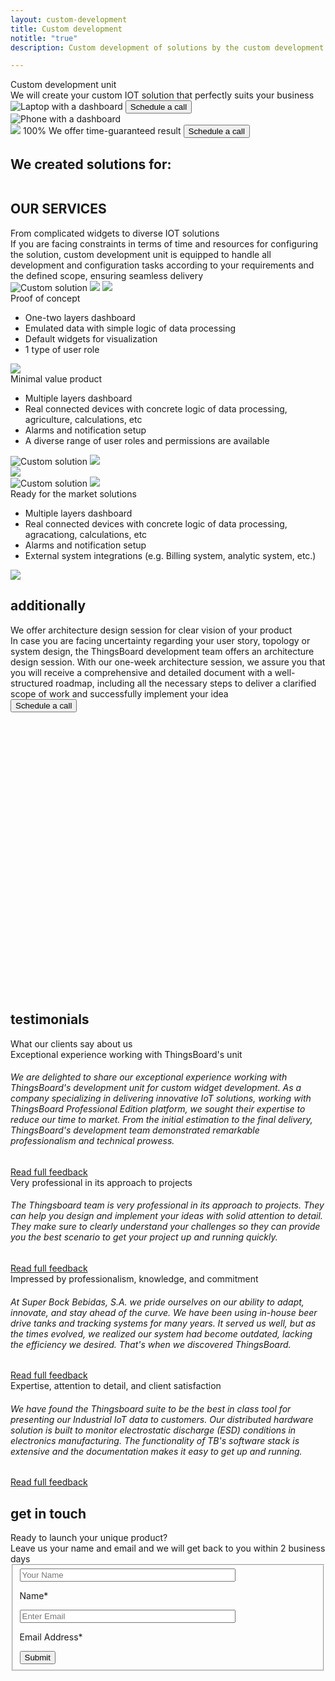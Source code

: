 ```yaml
---
layout: custom-development
title: Custom development
notitle: "true"
description: Custom development of solutions by the custom development team

---
```

<section class="hero light-text">
</section>
<section id="first-screen">
    <div class="hero-container">
        <div id="hero-content">
            <div class="cdu-title">Custom development unit</div>
            <div class="cdu-sub-title">We will create your custom IOT solution that perfectly suits your business</div>
        </div>
        <div class="hero-image">
            <div class="image-wrapper-icon-laptop">
                <img 
                    id="icon-laptop"
                    srcset="/images/custom-development/laptop-with-dashboard_360x230_1x.png 360w, /images/custom-development/laptop-with-dashboard_1127x720_1x.png 1000w, /images/custom-development/laptop-with-dashboard_2254x1440_2x.png 1900w"
                    sizes="(max-width: 672px) 360px, 1000px, 1900px"
                    src="/images/custom-development/laptop-with-dashboard_1127x720_1x.png"
                    alt="Laptop with a dashboard"/>
                <button class="button schedule anchor-button" anchor="#get-in-touch">Schedule a call</button>
            </div>
            <div class="image-wrapper-icon-phone">
                <img  
                    id="icon-phone"
                    srcset="/images/custom-development/phone-with-dashboard_459x552_1x.png 1x, /images/custom-development/phone-with-dashboard_918x1104_2x.png 2x"
                    src="/images/custom-development/phone-with-dashboard_459x552_1x.png" 
                    alt="Phone with a dashboard"/>
            </div>
            <div class="schedule-block">
                <img
                    id="progress"
                    src="/images/custom-development/half-circle-progress.svg" />
                <span class="result-number">100%</span>
                <span class="result-text">We offer time-guaranteed result</span>
                <button class="button anchor-button" anchor="#get-in-touch">Schedule a call</button>
            </div>
        </div>
    </div>
</section>

<section class="customers">
    <h1 class="title">We created solutions for:</h1>
    <div class="customer-logos">
        <div class="logo">
            <img src="/images/custom-development/logo-kalitec.svg" alt=""/>
        </div>
        <div class="logo">
            <img src="/images/custom-development/logo-super-bock-group.svg" alt=""/>
        </div>
        <div class="logo">
            <img src="/images/custom-development/logo-asg-tech.svg" alt=""/>
        </div>
        <div class="logo">
            <img src="/images/custom-development/logo-asl.svg" alt=""/>
        </div>
        <div class="logo">
            <img src="/images/custom-development/logo-iona-tech.svg" alt=""/>
        </div>
    </div>
</section>
<section class="cdu-services">
    <div class="content-wrapper">
        <div class="header">
            <div class="side-title">
                <h1>OUR SERVICES</h1>
            </div>
            <div class="section-title">From complicated widgets to diverse IOT solutions</div>
            <div class="section-text">If you are facing constraints in terms of time and resources for configuring the solution, custom development unit is equipped to handle all development and configuration tasks according to your requirements and the defined scope, ensuring seamless delivery</div>
        </div>
    </div>
    <div id="content-poc" class="content-wrapper">
        <div class="poc">
            <div class="left-block">
                <img
                    id="solution-poc"
                    srcset="/images/custom-development/solution-coinify_mobile.png 360w, /images/custom-development/solution-coinify.png 1900w"
                    sizes="(max-width: 672px) 360px, 1900px"
                    src="/images/custom-development/solution-coinify.png"
                    alt="Custom solution">
                <img 
                    id="solution-widget-1"
                    class="absolute-image secondary-image"
                    srcset="/images/custom-development/solution-widget-1_mobile.png 360w, /images/custom-development/solution-widget-1.png 1920w"
                    sizes="(max-width: 672px) 360px, 1920px"
                    src="/images/custom-development/solution-widget-1.png">
                <img
                    id="solution-widget-2"
                    srcset="/images/custom-development/solution-widget-2_mobile.png 360w, /images/custom-development/solution-widget-2.png 1920w"
                    sizes="(max-width: 672px) 360px, 1920px"
                    class="absolute-image secondary-image"
                    src="/images/custom-development/solution-widget-2.png">
            </div>
            <div class="right-block">
                <div class="section-title">
                    Proof of concept
                </div>
                <ul class="section-list">
                    <li>One-two layers dashboard</li>
                    <li>Emulated data with simple logic of data processing</li>
                    <li>Default widgets for visualization</li>
                    <li>1 type of user role</li>
                </ul>
            </div>
            <img id="number-one" class="absolute-image" src="/images/custom-development/number-1.svg">
        </div>
    </div>
    <div id="content-mvp" class="content-wrapper">
        <div class="mvp">
            <div class="left-block">
                <div class="section-title">
                    Minimal value product
                </div>
                <ul class="section-list">
                    <li>Multiple layers dashboard</li>
                    <li>Real connected devices with concrete logic of data processing, agriculture, calculations, etc</li>
                    <li>Alarms and notification setup</li>
                    <li>A diverse range of user roles and permissions are available</li>
                </ul>
            </div>
            <div class="right-block">
                <img
                    id="solution-mvp1"
                    srcset="/images/custom-development/solution-mvp_mobile.png 360w, /images/custom-development/solution-mvp.png 1920w"
                    sizes="(max-width: 672px) 360px, 1920px"
                    src="/images/custom-development/solution-mvp.png"
                    alt="Custom solution">            
                <img 
                    id="solution-widget-3"
                    srcset="/images/custom-development/solution-widget-3_mobile.png 360w, /images/custom-development/solution-widget-3.svg 1920w"
                    sizes="(max-width: 672px) 360px, 1920px"
                    class="absolute-image secondary-image"
                    src="/images/custom-development/solution-widget-3.svg">
            </div>
            <img id="number-two" class="absolute-image" src="/images/custom-development/number-2.svg">
        </div>
    </div>
    <div id="content-market-solution" class="content-wrapper">
        <div class="market-solution">
            <div class="left-block">
                <img
                    id="solution-market-solution1"
                    srcset="/images/custom-development/solution-market-solution_mobile.png 360w, /images/custom-development/solution-market-solution.png 1920w"
                    sizes="(max-width: 672px) 360px, 1920px"
                    src="/images/custom-development/solution-market-solution.png"
                    alt="Custom solution">            
                <img 
                    id="solution-market-solution2"
                    class="absolute-image base-image"
                    srcset="/images/custom-development/solution-market-solution2_mobile.png 360w, /images/custom-development/solution-market-solution2.png 1920w"
                    sizes="(max-width: 672px) 360px, 1920px"
                    src="/images/custom-development/solution-market-solution2.png">
            </div>
            <div class="right-block">
                <div class="section-title">
                    Ready for the market solutions
                </div>
                <ul class="section-list">
                    <li>Multiple layers dashboard</li>
                    <li>Real connected devices with concrete logic of data processing, agracationg, calculations, etc</li>
                    <li>Alarms and notification setup</li>
                    <li>External system integrations (e.g. Billing system, analytic system, etc.)</li>
                </ul>
            </div>
            <img id="number-three" class="absolute-image" src="/images/custom-development/number-3.svg">
        </div>
    </div>
    <div class="content-wrapper">
        <div class="additionally">
            <div class="side-title">
                <h1>additionally</h1>
            </div>
            <div class="info">
                <div class="left-block">
                    <div class="section-title">
                        We offer architecture design session for clear vision of your product
                    </div>
                    <div class="section-text">
                        In case you are facing uncertainty regarding your user story, topology or system design, the ThingsBoard development team offers an architecture design session. With our one-week architecture session, we assure you that you will receive a comprehensive and detailed document with a well-structured roadmap, including all the necessary steps to deliver a clarified scope of work and successfully implement your idea
                    </div>
                </div>
                <div class="right-block">
                    <button class="anchor-button" anchor="#get-in-touch">Schedule a call</button>
                </div>
            </div>
            <svg id="additionally-bg1"><rect/></svg>
            <svg id="additionally-bg2"><rect/></svg>
        </div>
    </div>
    <svg id="rectangle1" class="bg-rectangle"><rect/></svg>
</section>

<section class="testimonials">
    <div class="content-wrapper">
        <div class="upper-block">
            <div class="side-title">
                <h1>testimonials</h1>
            </div>
            <div class="section-title">
                What our clients say about us
            </div>
        </div>
        <div class="carousel-wrapper">
            <div class="reviews-carousel owl-carousel owl-theme">
                <div class="review">
                    <div class="logo">
                        <img src="/images/custom-development/logo-asg-tech.svg" alt=""/>
                    </div>
                    <div class="review-header">Exceptional experience working with ThingsBoard's unit</div>
                    <div class="review-body">
                        <h6>We are delighted to share our exceptional experience working with ThingsBoard's development unit for custom widget development. As a company specializing in delivering innovative IoT solutions, working with ThingsBoard Professional Edition platform, we sought their expertise to reduce our time to market. From the initial estimation to the final delivery, ThingsBoard's development team demonstrated remarkable professionalism and technical prowess.</h6>
                    </div>
                    <a href="customers-full-reviews/#review-asg" class="full-review-link">Read full feedback</a>
                </div>
                <div class="review">
                    <div class="logo">
                        <img src="/images/custom-development/logo-kalitec.svg" alt=""/>
                    </div>
                    <div class="review-header">Very professional in its approach to projects</div>
                    <div class="review-body">
                        <h6>The Thingsboard team is very professional in its approach to projects. They can help you design and implement your ideas with solid attention to detail. They make sure to clearly understand your challenges so they can provide you the best scenario to get your project up and running quickly.</h6>
                    </div>
                    <a href="customers-full-reviews/#review-kalitec" class="full-review-link">Read full feedback</a>
                </div>
                <div class="review">
                    <div class="logo">
                        <img src="/images/custom-development/logo-super-bock-group.svg" alt=""/>
                    </div>
                    <div class="review-header">Impressed by professionalism, knowledge, and commitment</div>
                    <div class="review-body">
                        <h6>At Super Bock Bebidas, S.A. we pride ourselves on our ability to adapt, innovate, and stay ahead of the curve. We have been using in-house beer drive tanks and tracking systems for many years. It served us well, but as the times evolved, we realized our system had become outdated, lacking the efficiency we desired. That's when we discovered ThingsBoard.</h6>
                    </div>
                    <a href="customers-full-reviews/#review-superbockgroup" class="full-review-link">Read full feedback</a>
                </div>
                <div class="review">
                    <div class="logo">
                        <img src="/images/custom-development/logo-iona-tech.svg" alt=""/>
                    </div>
                    <div class="review-header">Expertise, attention to detail, and client satisfaction</div>
                    <div class="review-body">
                        <h6>We have found the Thingsboard suite to be the best in class tool for presenting our Industrial IoT data to customers. Our distributed hardware solution is built to monitor electrostatic discharge (ESD) conditions in electronics manufacturing. The functionality of TB's software stack is extensive and the documentation makes it easy to get up and running.</h6>
                    </div>
                    <a href="customers-full-reviews/#review-ionatech" class="full-review-link">Read full feedback</a>
                </div>
            </div>
        </div>
    </div>
</section>

<section id="get-in-touch" class="get-in-touch">
    <div class="content-wrapper">
        <div id="content-get-in-touch">
            <div class="side-title">
                <h1>get in touch</h1>
            </div>
            <div class="info">
                <div class="section-title">Ready to launch your unique product?</div>
                <div class="section-text">Leave us your name and email and we will get back to you within 2 business days</div>
            </div>
            <form id="contact-form" class="contact-form" method="post" onsubmit="return validateContactForm(this)">
                <fieldset>
                    <div class="form-section">
                        <div class="form-element">
                            <label for="name">
                                <input class="cdu-form-control" value="" placeholder="Your Name" name="name" type="text" size="40" maxlength="50">
                                <p>Name*</p>
                            </label>
                        </div>
                        <div class="form-element">
                            <label for="email">
                                <input class="cdu-form-control" value="" placeholder="Enter Email" name="email" type="email" size="40" maxlength="80">
                                <p>Email Address*</p>
                            </label>
                        </div>
                    </div>
                    <div class="submit-button-container">
                        <input class="cdu-button" value="Submit" type="submit">
                    </div>
                </fieldset>
            </form>
        </div>
    </div>
</section>
<!-- <svg id="rectangle2" class="bg-rectangle"><rect/></svg> -->
<!-- <svg id="rectangle3" class="bg-rectangle"><rect/></svg> -->

<script type="text/javascript">
    document.querySelectorAll('.anchor-button').forEach(anchor => {
        anchor.addEventListener('click', function (e) {
            e.preventDefault();

            document.querySelector(this.getAttribute('anchor')).scrollIntoView({
                behavior: 'smooth'
            });
        });
    });


    let cduHeader = document.querySelector(".cdu-services .header");

    const headerObserver = new IntersectionObserver(entries => {
        entries.forEach(entry => {
            if (entry.isIntersecting) {
                entry.target.classList.add("header-animation");
                headerObserver.unobserve(entry.target);
            }
        })
    }, {
        threshold: 0.5
    });

    headerObserver.observe(cduHeader);


    const sectionLists = document.querySelectorAll(".section-list");

    const sectionListObserver = new IntersectionObserver(entries => {
        entries.forEach(entry => {
            if (entry.isIntersecting) {
                entry.target.classList.add("section-list-animation");
                sectionListObserver.unobserve(entry.target);
            }
        })
    }, {
        threshold: 0.2
    });

    sectionLists.forEach(sectionList => {
        sectionListObserver.observe(sectionList)
    });

    const baseImages = document.querySelectorAll(".base-image");

    const baseImagesObserver = new IntersectionObserver(entries => {
        entries.forEach(entry => {
            if (entry.isIntersecting) {
                entry.target.classList.add("base-image-animation");
                baseImagesObserver.unobserve(entry.target);
            }
        })
    }, {
        threshold: 0.3
    });

    baseImages.forEach(element => {
        baseImagesObserver.observe(element)
    });

    const secondaryImages = document.querySelectorAll(".secondary-image");

    const secondaryImagesObserver = new IntersectionObserver(entries => {
        entries.forEach(entry => {
            if (entry.isIntersecting) {
                entry.target.classList.add("secondary-image-animation");
                secondaryImagesObserver.unobserve(entry.target);
            }
        })
    }, {
        threshold: 0.2
    });

    secondaryImages.forEach(element => {
        secondaryImagesObserver.observe(element)
    });

    jqueryDefer(Owl);

    function Owl() {
        var scriptsList = [
            {src: '/css/owl.carousel.min.css', type: 'css'},
            {src: '/css/owl.theme.default.min.css', type: 'css'},
            {src: '/js/owl.carousel.min.js', type: 'script'}
        ];
        loadNextScript(0, scriptsList,
            function() {
                $(document).ready(function(){
                    $('.owl-carousel').owlCarousel({
                        items:1,
                        margin:50,
                        stagePadding: 0,
                        autoHeight:true,
                        loop:true,
                        autoplay:true,
                        autoplayTimeout:5000,
                        autoplayHoverPause:true,
                        nav:true,
                        responsive: {
                            1000: {
                                margin:100,
                                stagePadding: 50,
                            }
                        }
                    });
                });
            }
        );
    }


    function validateContactForm(form) {
        console.log("form", form)
        var name = $('input[name=name]', form).val();
        var email = $('input[name=email]', form).val();
        
        if (!validateValue('Name', name)) {
            return false;
        }
        if (!validateValue('Email Address', email)) {
            return false;
        }
        
        var emailExp = /^[a-zA-Z0-9._%-]+@[a-zA-Z0-9.-]+\.[a-zA-Z]{2,4}$/;
        if(email.match(emailExp)==null) {
            window.alert("Entered Email Address is not valid.");
            return false; 
        }
    }
    
    function validateValue(name, val) {
        if (isEmpty(val)) {
            window.alert("Please fill '" + name + "' field.");
            return false;
        }
        return true;
    }
    
    function isEmpty(val) {
        return val === undefined || val === null || val.trim().length == 0;
    }


    var contactform =  document.getElementById('contact-form');
    
    console.log("contactform", contactform);

    contactform.setAttribute('action', 'https://formspree.io/' + 'support' + '@' + 'thingsboard' + '.' + 'io');

    jqueryDefer(
        function () {
            $( document ).ready(function() {
               /*  $('html, body').animate({
                            scrollTop: $('#contact-form').offset().top - 200
                          }, 0);*/
                 $('#contact-form .form-element .form-control').addClass("input--empty");
                 $('#contact-form .form-element .form-control').on('input', function() {
                      if( !$(this).val() ) {
                         $(this).addClass("input--empty");
                      } else {
                         $(this).removeClass("input--empty");
                      }
                 });
                 
                 $.urlParam = function (name) {
                     var results = new RegExp('[\?&]' + name + '=([^&#]*)').exec(window.location.href);
                     return results ? results[1] : null;
                 };
                 var subjectValue = $.urlParam('subject');
                 if (subjectValue != undefined && subjectValue.trim().length > 0) {                    
                    $('#contact-form select[name=subject]').val(decodeURIComponent(subjectValue));
                    $('#contact-form select[name=subject]').removeClass("input--empty");
                 }
            });
        }
    );
</script>